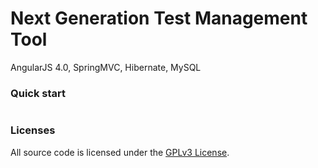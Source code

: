 # Next Generation Test Management Tool

AngularJS 4.0, SpringMVC, Hibernate, MySQL

### Quick start
```bash


```

### Licenses

All source code is licensed under the [GPLv3 License](LICENSE.md).
